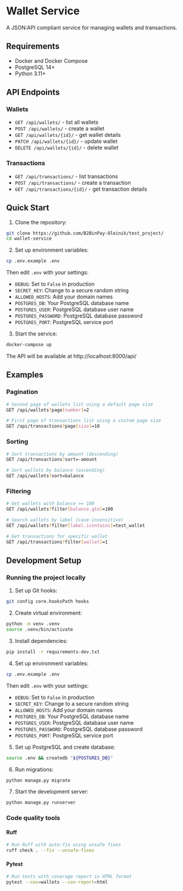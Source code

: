 # Wallet Service

A JSON:API compliant service for managing wallets and transactions.

## Requirements

- Docker and Docker Compose
- PostgreSQL 14+
- Python 3.11+

## API Endpoints

### Wallets
- `GET /api/wallets/` - list all wallets
- `POST /api/wallets/` - create a wallet
- `GET /api/wallets/{id}/` - get wallet details
- `PATCH /api/wallets/{id}/` - update wallet
- `DELETE /api/wallets/{id}/` - delete wallet

### Transactions
- `GET /api/transactions/` - list transactions
- `POST /api/transactions/` - create a transaction
- `GET /api/transactions/{id}/` - get transaction details

## Quick Start

1. Clone the repository:
```bash
git clone https://github.com/B2BinPay-Oleinik/test_project/
cd wallet-service
```

2. Set up environment variables:
```bash
cp .env.example .env
```
Then edit `.env` with your settings:
- `DEBUG`: Set to `False` in production
- `SECRET_KEY`: Change to a secure random string
- `ALLOWED_HOSTS`: Add your domain names
- `POSTGRES_DB`: Your PostgreSQL database name
- `POSTGRES_USER`: PostgreSQL database user name
- `POSTGRES_PASSWORD`: PostgreSQL database password
- `POSTGRES_PORT`: PostgreSQL service port

3. Start the service:
```bash
docker-compose up
```

The API will be available at http://localhost:8000/api/

## Examples

### Pagination

```bash
# Second page of wallets list using a default page size
GET /api/wallets?page[number]=2

# First page of transactions list using a custom page size
GET /api/transactions?page[size]=10
```

### Sorting

```bash
# Sort transactions by amount (descending)
GET /api/transactions?sort=-amount

# Sort wallets by balance (ascending)
GET /api/wallets?sort=balance
```

### Filtering

```bash
# Get wallets with balance >= 100
GET /api/wallets?filter[balance.gte]=100

# Search wallets by label (case-insensitive)
GET /api/wallets?filter[label.icontains]=test_wallet

# Get transactions for specific wallet
GET /api/transactions?filter[wallet]=1
```

## Development Setup

### Running the project locally

1. Set up Git hooks:
```bash
git config core.hooksPath hooks
```

2. Create virtual environment:
```bash
python -m venv .venv
source .venv/bin/activate
```

3. Install dependencies:
```bash
pip install -r requirements-dev.txt
```

4. Set up environment variables:
```bash
cp .env.example .env
```
Then edit `.env` with your settings:
- `DEBUG`: Set to `False` in production
- `SECRET_KEY`: Change to a secure random string
- `ALLOWED_HOSTS`: Add your domain names
- `POSTGRES_DB`: Your PostgreSQL database name
- `POSTGRES_USER`: PostgreSQL database user name
- `POSTGRES_PASSWORD`: PostgreSQL database password
- `POSTGRES_PORT`: PostgreSQL service port

5. Set up PostgreSQL and create database:
```bash
source .env && createdb "${POSTGRES_DB}"
```

6. Run migrations:
```bash
python manage.py migrate
```

7. Start the development server:
```bash
python manage.py runserver
```

### Code quality tools

#### Ruff

```bash
# Run Ruff with auto-fix using unsafe fixes
ruff check . --fix --unsafe-fixes
```

#### Pytest

```bash
# Run tests with coverage report in HTML format
pytest --cov=wallets --cov-report=html
```
